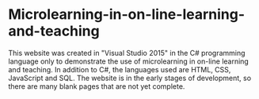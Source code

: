 # Microlearning-in-on-line-learning-and-teaching
This website was created in "Visual Studio 2015" in the C# programming language only to demonstrate the use of microlearning in on-line learning and teaching. In addition to C#,
the languages used are HTML, CSS, JavaScript and SQL. The website is in the early stages of development, so there are many blank pages that are not yet complete.
